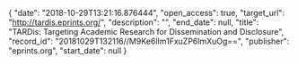 {
  "date": "2018-10-29T13:21:16.876444", 
  "open_access": true, 
  "target_url": "http://tardis.eprints.org/", 
  "description": "", 
  "end_date": null, 
  "title": "TARDis: Targeting Academic Research for Dissemination and Disclosure", 
  "record_id": "20181029T132116//M9Ke6lIm1FxuZP6lmXuOg==", 
  "publisher": "eprints.org", 
  "start_date": null
}

